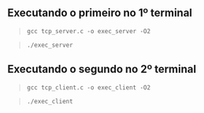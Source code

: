 ## Executando o primeiro no 1º terminal <br>
> `gcc tcp_server.c -o exec_server -O2` <br>

> `./exec_server` <br>

## Executando o segundo no 2º terminal <br>
> `gcc tcp_client.c -o exec_client -O2` <br>

> `./exec_client` <br>
